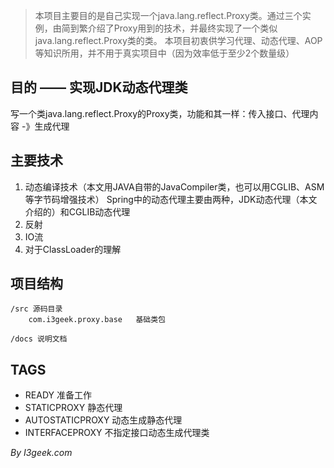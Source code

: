 > 本项目主要目的是自己实现一个java.lang.reflect.Proxy类。通过三个实例，由简到繁介绍了Proxy用到的技术，并最终实现了一个类似java.lang.reflect.Proxy类的类。
> 本项目初衷供学习代理、动态代理、AOP等知识所用，并不用于真实项目中（因为效率低于至少2个数量级）

## 目的 —— 实现JDK动态代理类

写一个类java.lang.reflect.Proxy的Proxy类，功能和其一样：传入接口、代理内容 -》生成代理

## 主要技术

1. 动态编译技术（本文用JAVA自带的JavaCompiler类，也可以用CGLIB、ASM等字节码增强技术）
	Spring中的动态代理主要由两种，JDK动态代理（本文介绍的）和CGLIB动态代理
2. 反射
3. IO流
4. 对于ClassLoader的理解

## 项目结构

	/src 源码目录
		com.i3geek.proxy.base 	基础类包
	
	/docs 说明文档

## TAGS

- READY	准备工作
- STATICPROXY 静态代理
- AUTOSTATICPROXY 动态生成静态代理
- INTERFACEPROXY 不指定接口动态生成代理类



*By I3geek.com* 